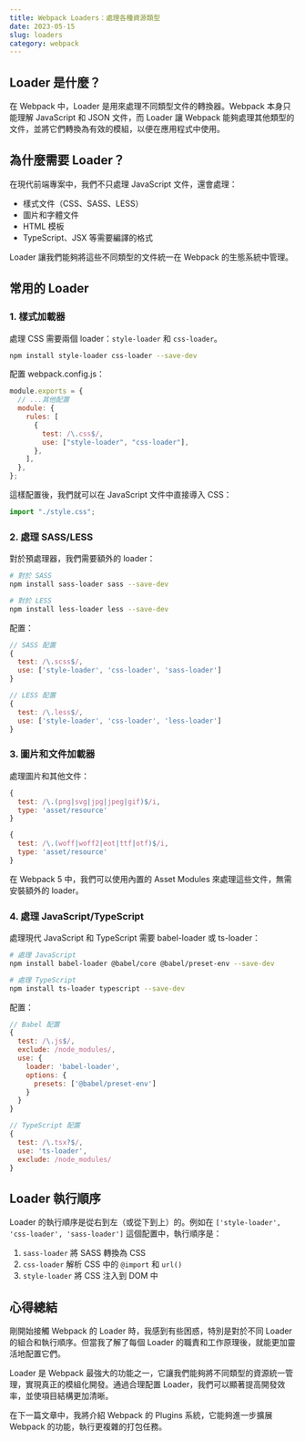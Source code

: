 ```yaml
---
title: Webpack Loaders：處理各種資源類型
date: 2023-05-15
slug: loaders
category: webpack
---
```


## Loader 是什麼？

在 Webpack 中，Loader 是用來處理不同類型文件的轉換器。Webpack 本身只能理解 JavaScript 和 JSON 文件，而 Loader 讓 Webpack 能夠處理其他類型的文件，並將它們轉換為有效的模組，以便在應用程式中使用。

## 為什麼需要 Loader？

在現代前端專案中，我們不只處理 JavaScript 文件，還會處理：

- 樣式文件（CSS、SASS、LESS）
- 圖片和字體文件
- HTML 模板
- TypeScript、JSX 等需要編譯的格式

Loader 讓我們能夠將這些不同類型的文件統一在 Webpack 的生態系統中管理。

## 常用的 Loader

### 1. 樣式加載器

處理 CSS 需要兩個 loader：`style-loader` 和 `css-loader`。

```bash
npm install style-loader css-loader --save-dev
```

配置 webpack.config.js：

```javascript
module.exports = {
  // ...其他配置
  module: {
    rules: [
      {
        test: /\.css$/,
        use: ["style-loader", "css-loader"],
      },
    ],
  },
};
```

這樣配置後，我們就可以在 JavaScript 文件中直接導入 CSS：

```javascript
import "./style.css";
```

### 2. 處理 SASS/LESS

對於預處理器，我們需要額外的 loader：

```bash
# 對於 SASS
npm install sass-loader sass --save-dev

# 對於 LESS
npm install less-loader less --save-dev
```

配置：

```javascript
// SASS 配置
{
  test: /\.scss$/,
  use: ['style-loader', 'css-loader', 'sass-loader']
}

// LESS 配置
{
  test: /\.less$/,
  use: ['style-loader', 'css-loader', 'less-loader']
}
```

### 3. 圖片和文件加載器

處理圖片和其他文件：

```javascript
{
  test: /\.(png|svg|jpg|jpeg|gif)$/i,
  type: 'asset/resource'
}

{
  test: /\.(woff|woff2|eot|ttf|otf)$/i,
  type: 'asset/resource'
}
```

在 Webpack 5 中，我們可以使用內置的 Asset Modules 來處理這些文件，無需安裝額外的 loader。

### 4. 處理 JavaScript/TypeScript

處理現代 JavaScript 和 TypeScript 需要 babel-loader 或 ts-loader：

```bash
# 處理 JavaScript
npm install babel-loader @babel/core @babel/preset-env --save-dev

# 處理 TypeScript
npm install ts-loader typescript --save-dev
```

配置：

```javascript
// Babel 配置
{
  test: /\.js$/,
  exclude: /node_modules/,
  use: {
    loader: 'babel-loader',
    options: {
      presets: ['@babel/preset-env']
    }
  }
}

// TypeScript 配置
{
  test: /\.tsx?$/,
  use: 'ts-loader',
  exclude: /node_modules/
}
```

## Loader 執行順序

Loader 的執行順序是從右到左（或從下到上）的。例如在 `['style-loader', 'css-loader', 'sass-loader']` 這個配置中，執行順序是：

1. `sass-loader` 將 SASS 轉換為 CSS
2. `css-loader` 解析 CSS 中的 `@import` 和 `url()`
3. `style-loader` 將 CSS 注入到 DOM 中

## 心得總結

剛開始接觸 Webpack 的 Loader 時，我感到有些困惑，特別是對於不同 Loader 的組合和執行順序。但當我了解了每個 Loader 的職責和工作原理後，就能更加靈活地配置它們。

Loader 是 Webpack 最強大的功能之一，它讓我們能夠將不同類型的資源統一管理，實現真正的模組化開發。通過合理配置 Loader，我們可以顯著提高開發效率，並使項目結構更加清晰。

在下一篇文章中，我將介紹 Webpack 的 Plugins 系統，它能夠進一步擴展 Webpack 的功能，執行更複雜的打包任務。
